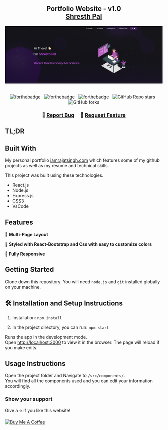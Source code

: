 <h2 align="center">
  <br>Portfolio Website - v1.0<br/>
  <a href="https://grudge17.github.io/portfolio-version1/" target="_blank">Shresth Pal</a>
</h2>
<div align="center">
  <img alt="Demo" src="./Images/readme-img1.png" />
</div>

<br/>

<center>

[![forthebadge](https://forthebadge.com/images/badges/built-with-love.svg)](https://forthebadge.com) &nbsp;
[![forthebadge](https://forthebadge.com/images/badges/made-with-javascript.svg)](https://forthebadge.com) &nbsp;
[![forthebadge](https://forthebadge.com/images/badges/open-source.svg)](https://forthebadge.com) &nbsp;
![GitHub Repo stars](https://img.shields.io/github/stars/iamrajatsingh1/portfolio-v2?color=red&logo=github&style=for-the-badge) &nbsp;
![GitHub forks](https://img.shields.io/github/forks/iamrajatsingh1/portfolio-v2?color=red&logo=github&style=for-the-badge)

</center>

<h3 align="center">
    🔹
    <a href="https://github.com/iamrajatsingh1/portfolio-v2/issues">Report Bug</a> &nbsp; &nbsp;
    🔹
    <a href="https://github.com/iamrajatsingh1/portfolio-v2/issues">Request Feature</a>
</h3>

## TL;DR

## Built With

My personal portfolio <a href="https://grudge17.github.io/" target="_blank">iamrajatsingh.com</a> which features some of my github projects as well as my resume and technical skills.<br/>

This project was built using these technologies.

- React.js
- Node.js
- Express.js
- CSS3
- VsCode


## Features

**📖 Multi-Page Layout**

**🎨 Styled with React-Bootstrap and Css with easy to customize colors**

**📱 Fully Responsive**

## Getting Started

Clone down this repository. You will need `node.js` and `git` installed globally on your machine.

## 🛠 Installation and Setup Instructions

1. Installation: `npm install`

2. In the project directory, you can run: `npm start`

Runs the app in the development mode.\
Open [http://localhost:3000](http://localhost:3000) to view it in the browser.
The page will reload if you make edits.

## Usage Instructions

Open the project folder and Navigate to `/src/components/`. <br/>
You will find all the components used and you can edit your information accordingly.

### Show your support

Give a ⭐ if you like this website!

<a href="https://www.buymeacoffee.com/iamrajatsingh" target="_blank"><img src="https://cdn.buymeacoffee.com/buttons/v2/default-violet.png" alt="Buy Me A Coffee" height= "60px" width= "217px" ></a>
